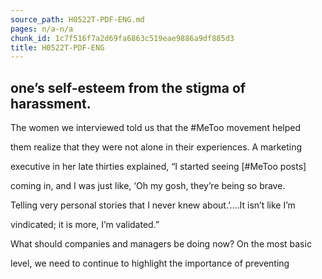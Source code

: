 ```yaml
---
source_path: H0522T-PDF-ENG.md
pages: n/a-n/a
chunk_id: 1c7f516f7a2d69fa6863c519eae9886a9df885d3
title: H0522T-PDF-ENG
---
```

## one’s self-esteem from the stigma of harassment.

The women we interviewed told us that the #MeToo movement helped

them realize that they were not alone in their experiences. A marketing

executive in her late thirties explained, “I started seeing [#MeToo posts]

coming in, and I was just like, ‘Oh my gosh, they’re being so brave.

Telling very personal stories that I never knew about.’….It isn’t like I’m

vindicated; it is more, I’m validated.”

What should companies and managers be doing now? On the most basic

level, we need to continue to highlight the importance of preventing
